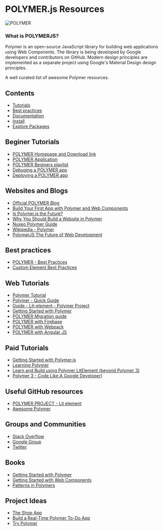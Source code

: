 # POLYMER.js Resources

  ![POLYMER](https://user-images.githubusercontent.com/49369387/102971974-57d85f00-4520-11eb-9e76-7456eb84f669.png)
<br>

### What is POLYMERJS?

Polymer is an open-source JavaScript library for building web applications using Web Components. The library is being developed by Google developers and contributors on GitHub. Modern design principles are implemented as a separate project using Google's Material Design design principles.

A well curated list of awesome Polymer resources.


## Contents

- [Tutorials](#beginer-tutorials)
- [Best practices](#best-practices)
- [Documentation](https://polymer-library.polymer-project.org/3.0/docs/tools/documentation)
- [Install](https://polymer-library.polymer-project.org/3.0/docs/install-3-0#cli)
- [Explore Packages](https://polymer-library.polymer-project.org/)

## Beginer Tutorials

- [POLYMER Homepage and Download link](https://polymer-library.polymer-project.org/3.0/docs/install-3-0)
- [POLYMER Application ](https://www.polymer-project.org/)
- [POLYMER Beginers playlist](https://www.youtube.com/results?search_query=polymer+js+tutorial+for+beginners+)
- [Debuging a POLYMER app](https://sentry.io/for/javascript/?utm_source=google&utm_medium=cpc&utm_campaign=11138748365&content=467860168964&utm_term=%2Bjavascript%20%2Bdebugger&gclid=CjwKCAiAz4b_BRBbEiwA5XlVVgS8b8d_E3BX_AIlotIA8t4oZoqBp3_Ar7rIlK2iqcTBm1ruwZ3ACRoCeVYQAvD_BwE)
- [Deploying a POLYMER app](https://polymer-library.polymer-project.org/2.0/docs/toolbox/deploy)

## Websites and Blogs

- [Official POLYMER Blog](https://www.polymer-project.org/blog/)
- [Build Your First App with Polymer and Web Components](https://auth0.com/blog/build-your-first-app-with-polymer-and-web-components/)
- [Is Polymer.js the Future?](https://www.toptal.com/front-end/polymer-js-the-future-of-web-application-development)
- [Why You Should Build a Website in Polymer](https://upperdog.co.uk/blog/what-is-polymerjs/)
- [Nuxeo Polymer Guide](https://doc.nuxeo.com/nxdoc/polymer-guide/)
- [Wikipedia - Polymer](https://en.wikipedia.org/wiki/Polymer_(library))
- [PolymerJS The Future of Web Development](https://www.toptal.com/front-end/polymer-js-the-future-of-web-application-development)

## Best practices

- [POLYMER - Best Practices](https://www.oreilly.com/library/view/getting-started-with/9781785889370/ch08.html)
- [Custom Element Best Practices](https://developers.google.com/web/fundamentals/web-components/best-practices)

##  Web Tutorials

  - [Polymer Tutorial](https://www.tutorialspoint.com/polymer/index.htm)
  - [Polymer - Quick Guide](https://www.tutorialspoint.com/polymer/polymer_quick_guide.htm)
  - [Guide - Lit-element - Polymer Project](https://lit-element.polymer-project.org/guide)
  - [Getting Started with Polymer](https://www.digitalocean.com/community/tutorials/polymer-polymer-getting-started)
  - [POLYMER Migration guide](https://www.polymer-project.org/1.0/docs/migration.html)
  - [POLYMER with Firebase](https://www.polymer-project.org/2.0/start/toolbox/deploy)
  - [POLYMER with Webpack](https://medium.com/dev-channel/how-to-use-polymer-with-webpack-b41812d78b15)
  - [POLYMER with Angular JS](http://jcrowther.io/2015/05/26/using-polymer-webcomponents-with-angular-js/)

  
## Paid Tutorials
   
  - [Getting Started with Polymer.js](https://www.pluralsight.com/courses/polymer-js-getting-started)
  - [Learning Polymer](https://www.linkedin.com/learning/learning-polymer)
  - [Learn and Build using Polymer LitElement (beyond Polymer 3)](https://www.udemy.com/course/learn-and-build-using-polymer)
  - [Polymer 3 - Code Like A Google Developer](https://www.udemy.com/course/polymer-3-code-like-a-google-developer))
  

## Useful GitHub resources

- [POLYMER PROJECT - Lit element](https://github.com/Polymer/lit-element)
- [Awesome Polymer](https://github.com/Granze/awesome-polymer)

## Groups and Communities
- [Stack Overflow](http://stackoverflow.com/questions/tagged/polymer)
- [Google Group](https://groups.google.com/forum/#!forum/polymer-dev)
- [Twitter](https://twitter.com/polymer)   

## Books
- [Getting Started with Polymer](https://www.oreilly.com/library/view/getting-started-with/9781785889370/)
- [Getting Started with Web Components](https://www.google.co.in/books/edition/Getting_Started_with_Web_Components/x7aoDwAAQBAJ?hl=en&gbpv=0) 
- [Patterns in Polymers](http://patternsinpolymer.com/)

## Project Ideas

- [The Shop App](https://polymer-library.polymer-project.org/1.0/docs/apps/case-study)
- [Build a Real-Time Polymer To-Do App](https://scotch.io/tutorials/build-a-real-time-polymer-to-do-app) 
- [Try Polymer](https://polymer-library.polymer-project.org/1.0/docs/devguide/quick-tour)
